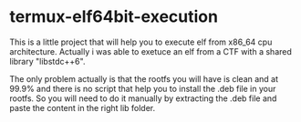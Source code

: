 # termux-elf64bit-execution

This is a little project that will help you to execute elf from x86_64 cpu architecture.
Actually i was able to exetuce an elf from a CTF with a shared library "libstdc++6".

The only problem actually is that the rootfs you will have is clean and at 99.9% and there is no script that help you to install the .deb file in your rootfs.
So you will need to do it manually by extracting the .deb file and paste the content in the right lib folder.
